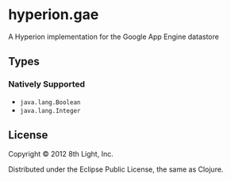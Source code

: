hyperion.gae
============

A Hyperion implementation for the Google App Engine datastore

## Types

### Natively Supported

* `java.lang.Boolean`
* `java.lang.Integer`

## License

Copyright © 2012 8th Light, Inc.

Distributed under the Eclipse Public License, the same as Clojure.
